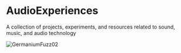 # AudioExperiences
A collection of projects, experiments, and resources related to sound, music, and audio technology

![GermaniumFuzz02](https://github.com/andresima0/AudioExperiences/assets/111400782/6ea875d2-de40-4af3-94cb-7dc15810a89d)

